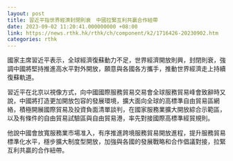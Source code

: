 ```yaml
---
layout: post
title: 習近平指世界經濟封閉則衰　中國拉緊互利共贏合作紐帶
date: 2023-09-02 11:20:41.000000000 +08:00
link: https://news.rthk.hk/rthk/ch/component/k2/1716426-20230902.htm
categories: rthk
---
```


國家主席習近平表示，全球經濟復蘇動力不足，世界經濟開放則興，封閉則衰，強調中國將堅持推進高水平對外開放，願意與各國各方攜手，推動世界經濟走上持續復蘇軌道。

習近平在北京以視像方式，向中國國際服務貿易交易會全球服務貿易峰會致辭時又說，中國將打造更加開放包容的發展環境，擴大面向全球的高標準自由貿易區網絡，積極開展國際貿易及投資負面清單談判，在國家服務業擴大開放綜合示範區，以及有條件的自由貿易試驗區與自由貿易港，率先對接國際高標準經貿規則。

他說中國會放寬服務業市場准入，有序推進跨境服務貿易開放進程，提升服務貿易標準化水平，穩步擴大制度型開放，加強與各國的發展戰略和合作倡議對接，拉緊互利共贏的合作紐帶。
